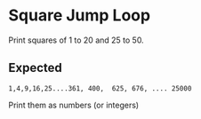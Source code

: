 # Square Jump Loop

Print squares of 1 to 20 and 25 to 50.

## Expected

```
1,4,9,16,25....361, 400,  625, 676, .... 25000
```

Print them as numbers (or integers)
